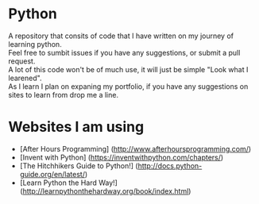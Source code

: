 # Python
A repository that consits of code that I have written on my journey of learning python.  
Feel free to sumbit issues if you have any suggestions, or submit a pull request.  
A lot of this code won't be of much use, it will just be simple "Look what I learened".  
As I learn I plan on expaning my portfolio, if you have any suggestions on sites to learn from drop me a line.  

# Websites I am using
- [After Hours Programming] (http://www.afterhoursprogramming.com/)
- [Invent with Python] (https://inventwithpython.com/chapters/)
- [The Hitchhikers Guide to Python!] (http://docs.python-guide.org/en/latest/)
- [Learn Python the Hard Way!] (http://learnpythonthehardway.org/book/index.html)
